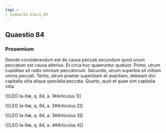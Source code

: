 ```yaml
---
tags : 
- Summa/Ia-IIæ/q.84
---
```


## Quaestio 84

### Prooemium

Deinde considerandum est de causa peccati secundum quod unum peccatum est causa alterius. Et circa hoc quaeruntur quatuor. Primo, utrum cupiditas sit radix omnium peccatorum. Secundo, utrum superbia sit initium omnis peccati. Tertio, utrum praeter superbiam et avaritiam, debeant dici capitalia vitia aliqua specialia peccata. Quarto, quot et quae sint capitalia vitia.

![[LEO Ia-IIæ, q. 84, a. 1#Articulus 1]]

![[LEO Ia-IIæ, q. 84, a. 2#Articulus 2]]

![[LEO Ia-IIæ, q. 84, a. 3#Articulus 3]]

![[LEO Ia-IIæ, q. 84, a. 4#Articulus 4]]

